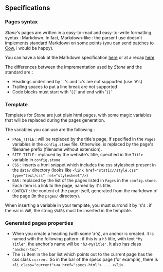 ## Specifications

### Pages syntax

*Stone*'s pages are written in a easy-to-read and easy-to-write
formatting syntax : Markdown. In fact, Markdown-like : the parser I
use doesn't implements standard Markdown on some points (you can send
patches to [Cow](https://github.com/mirage/ocaml-cow), i would be
happy).

You can have a look at the Markdown specification
[here](http://daringfireball.net/projects/markdown/syntax) or at a
recap
[here](http://support.mashery.com/docs/customizing_your_portal/Markdown_Cheat_Sheet)

The differences between the imprementation used by *Stone* and the
standard are :

* Headings underlined by '`-`'s and '`=`'s are not supported (use '`#`'s)
* Trailing spaces to put a line break are not supported
* Code blocks must start with '`{{`' and end with '`}}`'

### Template

Templates for *Stone* are just plain html pages, with some magic
variables that will be replaced during the pages generation.

The variables you can use are the following :

* `PAGE_TITLE` : will be replaced by the title's page, if specified in
the `Pages` variables in the `config.stone` file. Otherwise, is
replaced by the page's filename prefix (filename without extension).
* `SITE_TITLE` : replaced by the website's title, specified in the
  `Title` variable in `config.stone`
* `CSS` : inserts a html snippet which includes the css stylesheet
  present in the `data/` directory (looks like `<link
  href="static//style.css" type="text/css" rel="stylesheet"/>`)
* `BAR` : replaced by the list of the pages listed in `Pages` in the
  `config.stone`. Each item is a link to the page, named by it's
  title.
* `CONTENT` : the content of the page itself, generated from the
  markdown of the page (in the `pages/` directory).

When inserting a variable in your template, you must surrond it by
'`$`'s : if the var is `VAR`, the string `$VAR$` must be inserted in the
template.

### Generated pages properties

* When you create a heading (with some '`#`'s), an anchor is created. It
  is named with the following pattern : if this is a `h3` title, with text `"My
  Title"`, the anchor's name will be `"h3-MyTitle"`.
  It also has class `"anchor-toc"`.
* The `li` item in the bar list which points out to the current page
  has the css class `current`. So in the bar of the specs page (for
  example), there is `<li class="current"><a href="specs.html">
  ... </li>`.
